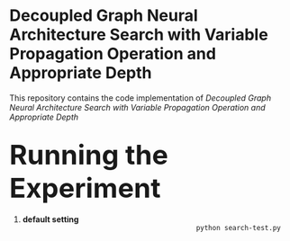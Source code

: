 # Decoupled Graph Neural Architecture Search with Variable Propagation Operation and Appropriate Depth

This repository contains the code implementation of <em>Decoupled Graph Neural Architecture Search with Variable Propagation Operation and Appropriate Depth</em>

## <font size=36>Running the Experiment</font>

<ol>
  <li><strong>default setting</strong></li>
  <code>                                           python search-test.py   </code>
 </ol>
</font>
